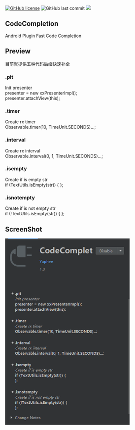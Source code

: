 [![GitHub license](https://img.shields.io/github/license/Yuphee/RewardLayout.svg?color=brightgreen)](https://github.com/Yuphee/RewardLayout/blob/master/LICENSE)
![GitHub last commit](https://img.shields.io/github/last-commit/Yuphee/RewardLayout.svg)
<img src="https://img.shields.io/badge/email-437220638%40qq.com-blue.svg">

## CodeCompletion
Android Plugin Fast Code Completion

## Preview
目前就提供五种代码后缀快速补全 <br>
### .pit 
Init presenter <br> presenter = new xxPresenterImpl(); <br> presenter.attachView(this); <br>
### .timer 
Create rx timer <br> Observable.timer(10, TimeUnit.SECONDS)...; <br>
### .interval 
Create rx interval <br>  Observable.interval(0, 1, TimeUnit.SECONDS)...; <br>
### .isempty
Create if is empty str <br> if (TextUtils.isEmpty(str)) { }; <br>
### .isnotempty 
Create if is not empty str <br> if (!TextUtils.isEmpty(str)) { }; <br>
## ScreenShot
![image](/code_completion.png)
